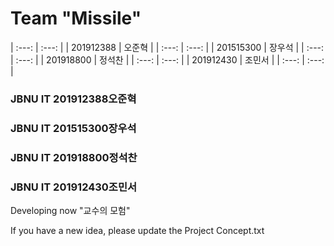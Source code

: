 # Team "Missile"
| :---: | :---: |
| 201912388 | 오준혁 |
| :---: | :---: |
| 201515300 | 장우석 |
| :---: | :---: |
| 201918800 | 정석찬 |
|  :---: | :---: |
| 201912430 | 조민서 |
| :---: | :---: |


### JBNU IT 201912388오준혁
### JBNU IT 201515300장우석
### JBNU IT 201918800정석찬
### JBNU IT 201912430조민서

Developing now "교수의 모험"

If you have a new idea, please update the Project Concept.txt
